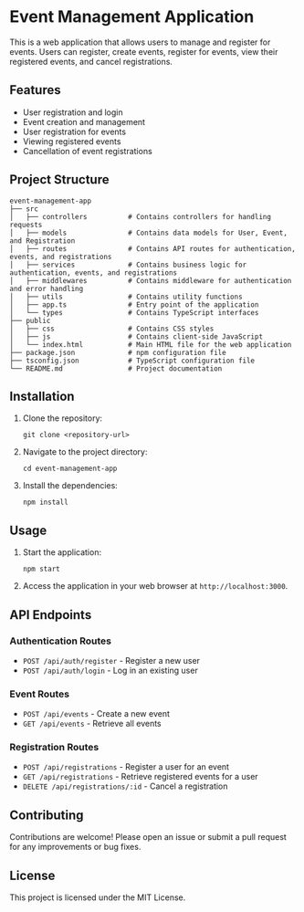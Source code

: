 # Event Management Application

This is a web application that allows users to manage and register for events. Users can register, create events, register for events, view their registered events, and cancel registrations.

## Features

- User registration and login
- Event creation and management
- User registration for events
- Viewing registered events
- Cancellation of event registrations

## Project Structure

```
event-management-app
├── src
│   ├── controllers          # Contains controllers for handling requests
│   ├── models               # Contains data models for User, Event, and Registration
│   ├── routes               # Contains API routes for authentication, events, and registrations
│   ├── services             # Contains business logic for authentication, events, and registrations
│   ├── middlewares          # Contains middleware for authentication and error handling
│   ├── utils                # Contains utility functions
│   ├── app.ts               # Entry point of the application
│   └── types                # Contains TypeScript interfaces
├── public
│   ├── css                  # Contains CSS styles
│   ├── js                   # Contains client-side JavaScript
│   └── index.html           # Main HTML file for the web application
├── package.json             # npm configuration file
├── tsconfig.json            # TypeScript configuration file
└── README.md                # Project documentation
```

## Installation

1. Clone the repository:
   ```
   git clone <repository-url>
   ```
2. Navigate to the project directory:
   ```
   cd event-management-app
   ```
3. Install the dependencies:
   ```
   npm install
   ```

## Usage

1. Start the application:
   ```
   npm start
   ```
2. Access the application in your web browser at `http://localhost:3000`.

## API Endpoints

### Authentication Routes
- `POST /api/auth/register` - Register a new user
- `POST /api/auth/login` - Log in an existing user

### Event Routes
- `POST /api/events` - Create a new event
- `GET /api/events` - Retrieve all events

### Registration Routes
- `POST /api/registrations` - Register a user for an event
- `GET /api/registrations` - Retrieve registered events for a user
- `DELETE /api/registrations/:id` - Cancel a registration

## Contributing

Contributions are welcome! Please open an issue or submit a pull request for any improvements or bug fixes.

## License

This project is licensed under the MIT License.